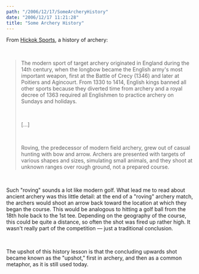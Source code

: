 ```yaml
---
path: "/2006/12/17/SomeArcheryHistory" 
date: "2006/12/17 11:21:28" 
title: "Some Archery History" 
---
```

<p>From <a href="http://www.hickoksports.com/history/archery.shtml">Hickok Sports</a>, a history of archery:</p><br><blockquote><p>The modern sport of target archery originated in England during the 14th century, when the longbow became the English army's most important weapon, first at the Battle of Crecy (1346) and later at Poitiers and Agincourt. From 1330 to 1414, English kings banned all other sports because they diverted time from archery and a royal decree of 1363 required all Englishmen to practice archery on Sundays and holidays.</p><br><p>[...]</p><br><p>Roving, the predecessor of modern field archery, grew out of casual hunting with bow and arrow. Archers are presented with targets of various shapes and sizes, simulating small animals, and they shoot at unknown ranges over rough ground, not a prepared course.</p></blockquote><br><p>Such "roving" sounds a lot like modern golf. What lead me to read about ancient archery was this little detail: at the end of a "roving" archery match, the archers would shoot an arrow back toward the location at which they began the course. This would be analogous to hitting a golf ball from the 18th hole back to the 1st tee. Depending on the geography of the course, this could be quite a distance, so often the shot was fired up rather high. It wasn't really part of the competition &#8212; just a traditional conclusion.</p><br><p>The upshot of this history lesson is that the concluding upwards shot became known as the "upshot," first in archery, and then as a common metaphor, as it is still used today.</p>